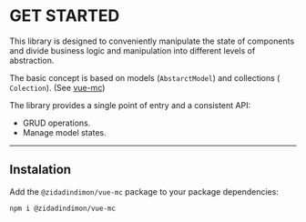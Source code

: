 # **GET STARTED**

This library is designed to conveniently manipulate the state of components and divide business logic and manipulation
into different levels of abstraction.

The basic concept is based on models (`AbstarctModel`) and collections (` Colection`).
(See [vue-mc](https://vuemc.io/#introduction))

The library provides a single point of entry and a consistent API:
* GRUD operations.
* Manage model states.

____
## Instalation

Add the `@zidadindimon/vue-mc` package to your package dependencies:

```bash
npm i @zidadindimon/vue-mc
```


